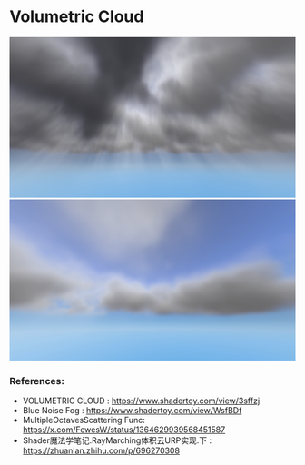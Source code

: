 # Volumetric Cloud
![](Screenshot1.png)
![](Screenshot2.png)
### References:
* VOLUMETRIC CLOUD : https://www.shadertoy.com/view/3sffzj
* Blue Noise Fog : https://www.shadertoy.com/view/WsfBDf
* MultipleOctavesScattering Func: https://x.com/FewesW/status/1364629939568451587
* Shader魔法学笔记.RayMarching体积云URP实现.下 : https://zhuanlan.zhihu.com/p/696270308